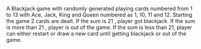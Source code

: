 A Blackjack game with randomly generated playing cards numbered from 1 to 13 with Ace, Jack, King and Queen numbered as 1, 10, 11 and 12.
Starting the game 2 cards are dealt. If the sum is 21 , player got blackjack.
If the sum is more than 21 , player is out of the game.
If the sum is less than 21, player can either restart or draw a new card until getting blackjack or out of the game.
